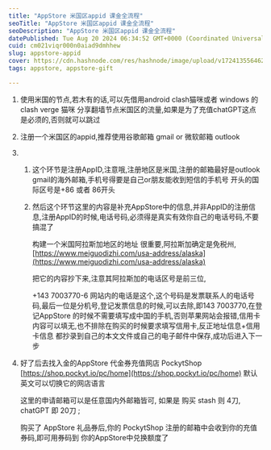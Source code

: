 ```yaml
---
title: "AppStore 米国区appid 课金全流程"
seoTitle: "AppStore 米国区appid 课金全流程"
seoDescription: "AppStore 米国区appid 课金全流程"
datePublished: Tue Aug 20 2024 06:34:52 GMT+0000 (Coordinated Universal Time)
cuid: cm021viqr000n0aiad9dmhhew
slug: appstore-appid
cover: https://cdn.hashnode.com/res/hashnode/image/upload/v1724135564627/e7b1c3bf-1879-4c4e-b53d-dfd9965284d8.jpeg
tags: appstore, appstore-gift

---
```


1. 使用米国的节点,若木有的话,可以先借用android clash猫咪或者 windows 的clash verge 猫咪 分享翻墙节点米国区的流量,如果是为了充值chatGPT这点是必须的,否则就可以跳过
    
2. 注册一个米国区的appid,推荐使用谷歌邮箱 gmail or 微软邮箱 outlook
    
3. 1. 这个环节是注册AppID,注意哦,注册地区是米国,注册的邮箱最好是outlook gmail的海外邮箱,手机号得要是自己or朋友能收到短信的手机号 开头的国际区号是+86 或者 86开头
        
    2. 然后这个环节这里的内容是补充AppStore中的信息,并非AppID的注册信息,注册AppID的时候,电话号码,必须得是真实有效你自己的电话号码,不要搞混了
        
        构建一个米国阿拉斯加地区的地址 很重要,阿拉斯加确定是免税州, [https://www.meiguodizhi.com/usa-address/alaska](https://www.meiguodizhi.com/usa-address/alaska)
        
        把它的内容抄下来,注意其阿拉斯加的电话区号是前三位,
        
        +143 7003770-6 网站内的电话是这个,这个号码是发票联系人的电话号码,最后一位是分机号,登记发票信息的时候,可以去除,即143 7003770,在登记AppStore 的时候不需要填写成中国的手机,否则苹果网站会报错,信用卡内容可以填无,也不排除在购买的时候要求填写信用卡,反正地址信息+信用卡信息 都抄录到自己的本文文件或自己的电子邮件中保存,成功后进入下一步
        
4. 好了后去找入金的AppStore 代金券充值网店 PockytShop [https://shop.pockyt.io/pc/home](https://shop.pockyt.io/pc/home) 默认英文可以切换它的网店语言
    
    这里的申请邮箱可以是任意国内外邮箱皆可, 如果是 购买 stash 则 4刀, chatGPT 即 20刀 ;
    
    购买了 AppStore 礼品券后,你的 PockytShop 注册的邮箱中会收到你的充值券码,即可用券码到 你的AppStore中兑换额度了